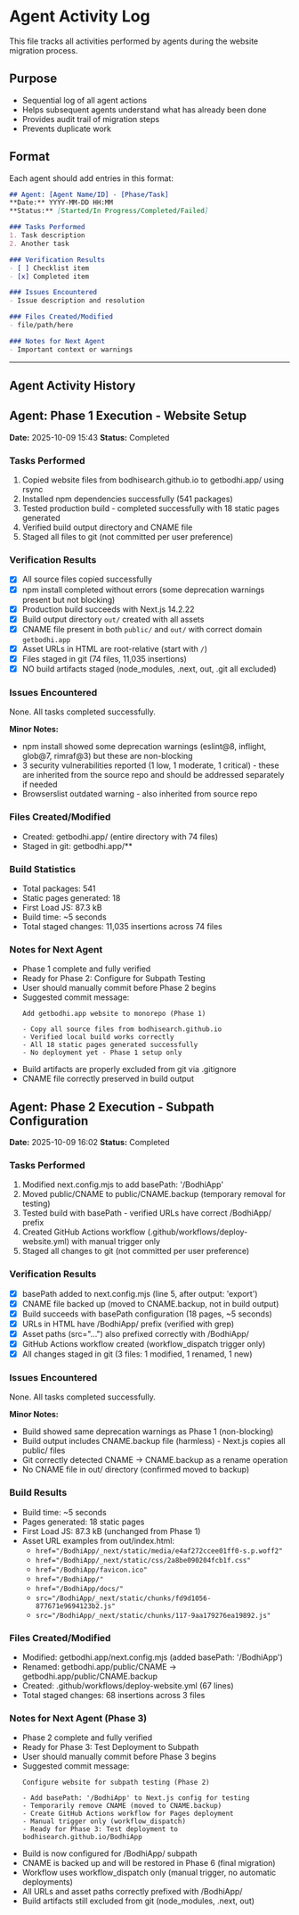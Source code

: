 # Agent Activity Log

This file tracks all activities performed by agents during the website migration process.

## Purpose
- Sequential log of all agent actions
- Helps subsequent agents understand what has already been done
- Provides audit trail of migration steps
- Prevents duplicate work

## Format
Each agent should add entries in this format:

```markdown
## Agent: [Agent Name/ID] - [Phase/Task]
**Date:** YYYY-MM-DD HH:MM
**Status:** [Started/In Progress/Completed/Failed]

### Tasks Performed
1. Task description
2. Another task

### Verification Results
- [ ] Checklist item
- [x] Completed item

### Issues Encountered
- Issue description and resolution

### Files Created/Modified
- file/path/here

### Notes for Next Agent
- Important context or warnings
```

---

## Agent Activity History

## Agent: Phase 1 Execution - Website Setup
**Date:** 2025-10-09 15:43
**Status:** Completed

### Tasks Performed
1. Copied website files from bodhisearch.github.io to getbodhi.app/ using rsync
2. Installed npm dependencies successfully (541 packages)
3. Tested production build - completed successfully with 18 static pages generated
4. Verified build output directory and CNAME file
5. Staged all files to git (not committed per user preference)

### Verification Results
- [x] All source files copied successfully
- [x] npm install completed without errors (some deprecation warnings present but not blocking)
- [x] Production build succeeds with Next.js 14.2.22
- [x] Build output directory `out/` created with all assets
- [x] CNAME file present in both `public/` and `out/` with correct domain `getbodhi.app`
- [x] Asset URLs in HTML are root-relative (start with `/`)
- [x] Files staged in git (74 files, 11,035 insertions)
- [x] NO build artifacts staged (node_modules, .next, out, .git all excluded)

### Issues Encountered
None. All tasks completed successfully.

**Minor Notes:**
- npm install showed some deprecation warnings (eslint@8, inflight, glob@7, rimraf@3) but these are non-blocking
- 3 security vulnerabilities reported (1 low, 1 moderate, 1 critical) - these are inherited from the source repo and should be addressed separately if needed
- Browserslist outdated warning - also inherited from source repo

### Files Created/Modified
- Created: getbodhi.app/ (entire directory with 74 files)
- Staged in git: getbodhi.app/**

### Build Statistics
- Total packages: 541
- Static pages generated: 18
- First Load JS: 87.3 kB
- Build time: ~5 seconds
- Total staged changes: 11,035 insertions across 74 files

### Notes for Next Agent
- Phase 1 complete and fully verified
- Ready for Phase 2: Configure for Subpath Testing
- User should manually commit before Phase 2 begins
- Suggested commit message:
  ```
  Add getbodhi.app website to monorepo (Phase 1)

  - Copy all source files from bodhisearch.github.io
  - Verified local build works correctly
  - All 18 static pages generated successfully
  - No deployment yet - Phase 1 setup only
  ```
- Build artifacts are properly excluded from git via .gitignore
- CNAME file correctly preserved in build output

## Agent: Phase 2 Execution - Subpath Configuration
**Date:** 2025-10-09 16:02
**Status:** Completed

### Tasks Performed
1. Modified next.config.mjs to add basePath: '/BodhiApp'
2. Moved public/CNAME to public/CNAME.backup (temporary removal for testing)
3. Tested build with basePath - verified URLs have correct /BodhiApp/ prefix
4. Created GitHub Actions workflow (.github/workflows/deploy-website.yml) with manual trigger only
5. Staged all changes to git (not committed per user preference)

### Verification Results
- [x] basePath added to next.config.mjs (line 5, after output: 'export')
- [x] CNAME file backed up (moved to CNAME.backup, not in build output)
- [x] Build succeeds with basePath configuration (18 pages, ~5 seconds)
- [x] URLs in HTML have /BodhiApp/ prefix (verified with grep)
- [x] Asset paths (src="...") also prefixed correctly with /BodhiApp/
- [x] GitHub Actions workflow created (workflow_dispatch trigger only)
- [x] All changes staged in git (3 files: 1 modified, 1 renamed, 1 new)

### Issues Encountered
None. All tasks completed successfully.

**Minor Notes:**
- Build showed same deprecation warnings as Phase 1 (non-blocking)
- Build output includes CNAME.backup file (harmless) - Next.js copies all public/ files
- Git correctly detected CNAME → CNAME.backup as a rename operation
- No CNAME file in out/ directory (confirmed moved to backup)

### Build Results
- Build time: ~5 seconds
- Pages generated: 18 static pages
- First Load JS: 87.3 kB (unchanged from Phase 1)
- Asset URL examples from out/index.html:
  - `href="/BodhiApp/_next/static/media/e4af272ccee01ff0-s.p.woff2"`
  - `href="/BodhiApp/_next/static/css/2a8be090204fcb1f.css"`
  - `href="/BodhiApp/favicon.ico"`
  - `href="/BodhiApp/"`
  - `href="/BodhiApp/docs/"`
  - `src="/BodhiApp/_next/static/chunks/fd9d1056-877671e9694123b2.js"`
  - `src="/BodhiApp/_next/static/chunks/117-9aa179276ea19892.js"`

### Files Created/Modified
- Modified: getbodhi.app/next.config.mjs (added basePath: '/BodhiApp')
- Renamed: getbodhi.app/public/CNAME → getbodhi.app/public/CNAME.backup
- Created: .github/workflows/deploy-website.yml (67 lines)
- Total staged changes: 68 insertions across 3 files

### Notes for Next Agent (Phase 3)
- Phase 2 complete and fully verified
- Ready for Phase 3: Test Deployment to Subpath
- User should manually commit before Phase 3 begins
- Suggested commit message:
  ```
  Configure website for subpath testing (Phase 2)

  - Add basePath: '/BodhiApp' to Next.js config for testing
  - Temporarily remove CNAME (moved to CNAME.backup)
  - Create GitHub Actions workflow for Pages deployment
  - Manual trigger only (workflow_dispatch)
  - Ready for Phase 3: Test deployment to bodhisearch.github.io/BodhiApp
  ```
- Build is now configured for /BodhiApp/ subpath
- CNAME is backed up and will be restored in Phase 6 (final migration)
- Workflow uses workflow_dispatch only (manual trigger, no automatic deployments)
- All URLs and asset paths correctly prefixed with /BodhiApp/
- Build artifacts still excluded from git (node_modules, .next, out)
